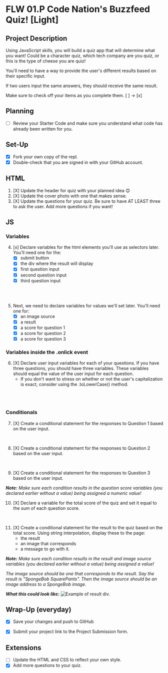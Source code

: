 # FLW 01.P Code Nation's Buzzfeed Quiz! [Light]

## Project Description
Using JavaScript skills, you will build a quiz app that will determine what you want! Could be a character quiz, which tech company are you quiz, or this is the type of cheese you are quiz! 

You'll need to have a way to provide the user's different results based on their specific input. 

If two users input the same answers, they should receive the same result.

Make sure to check off your items as you complete them. [ ] → [x]

## Planning
- [ ] Review your Starter Code and make sure you understand what code has already been written for you.

## Set-Up
- [X] Fork your own copy of the repl.
- [X] Double-check that you are signed in with your GitHub account.

## HTML
1. [X] Update the header for quiz with your planned idea 😊
2. [X] Update the cover photo with one that makes sense.
3. [X] Update the questions for your quiz. Be sure to have AT LEAST three to ask the user. Add more questions if you want!

## JS

### Variables
4. [x] Declare variables for the html elements you'll use as selectors later. You'll need one for the:
    - [x] submit button
    - [x] the div where the result will display
    - [x] first question input
    - [x] second question input
    - [x] third question input
</br>
</br>

5. Next, we need to declare variables for values we'll set later. You'll need one for:
    - [X] an image source
    - [X] a result
    - [X] a score for question 1
    - [X] a score for question 2
    - [X] a score for question 3

### Variables inside the .onlick event

6. [X] Declare user input variables for each of your questions. If you have three questions, you should have three variables. These variables should equal the value of the user input for each question.
    - If you don't want to stress on whether or not the user's capitalization is exact, consider using the .toLowerCase() method.
</br>
</br>

### Conditionals
7. [X] Create a conditional statement for the responses to Question 1 based on the user input.
</br>

8. [X] Create a conditional statement for the responses to Question 2 based on the user input.
</br>

9. [X] Create a conditional statement for the responses to Question 3 based on the user input.

<em><strong>Note:</strong> Make sure each condition results in the question score variables (you declared earlier without a value) being assigned a numeric value!</em>

10. [X] Declare a variable for the total score of the quiz and set it equal to the sum of each question score.
</br>

11. [X] Create a conditional statement for the result to the quiz based on the total score. Using string interpolation, display these to the page:
      - the result
      - an image that corresponds
      - a message to go with it.

<em><strong>Note:</strong> Make sure each condition results in the result and image source variables (you declared earlier without a value) being assigned a value! 

The image source should be one that corresponds to the result. Say the result is "SpongeBob SquarePants". Then the image source should be an image address to a SpongeBob image.</em>

<em><strong>What this could look like:</strong></em>
![Example of result div.](/images/image.png)

      
## Wrap-Up (everyday)
- [X] Save your changes and push to GitHub
- [X] Submit your project link to the Project Submission form.


## Extensions
- [ ] Update the HTML and CSS to reflect your own style.
- [X] Add more questions to your quiz.
